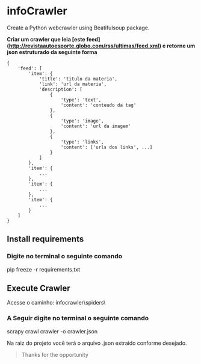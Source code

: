 # infoCrawler
Create a Python webcrawler using Beatifulsoup package.

**Criar um crawler que leia [este feed] (http://revistaautoesporte.globo.com/rss/ultimas/feed.xml) e retorne um json estruturado da seguinte forma**

```
{
    'feed': [
        'item': {
            'title': 'titulo da materia',
            'link': 'url da materia',
            'description': [
                {
                    'type': 'text',
                    'content': 'conteudo da tag'
                },
                {
                    'type': 'image',
                    'content': 'url da imagem'
                },
                {
                    'type': 'links',
                    'content': ['urls dos links', ...]
                }
            ]
        },
        'item': {
            ...
        },
        'item': {
            ...
        },
        'item': {
            ...
        }
    ]
}
```

## Install requirements
### Digite no terminal o seguinte comando
pip freeze -r requirements.txt


## Execute Crawler
Acesse o caminho: infocrawler\spiders\
### A Seguir digite no terminal o seguinte comando
scrapy crawl crawler -o crawler.json

Na raiz do projeto você terá o arquivo .json extraido conforme desejado.

> Thanks for the opportunity
